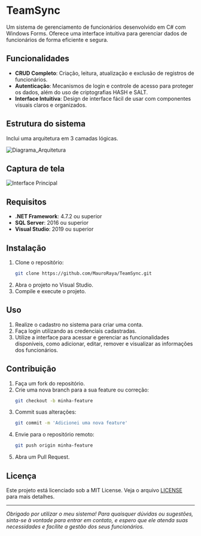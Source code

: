 # TeamSync

Um sistema de gerenciamento de funcionários desenvolvido em C# com Windows Forms. Oferece uma interface intuitiva para gerenciar dados de funcionários de forma eficiente e segura.

## Funcionalidades

- **CRUD Completo**: Criação, leitura, atualização e exclusão de registros de funcionários.
- **Autenticação**: Mecanismos de login e controle de acesso para proteger os dados, além do uso de criptografias HASH e SALT.
- **Interface Intuitiva**: Design de interface fácil de usar com componentes visuais claros e organizados.

## Estrutura do sistema

Inclui uma arquitetura em 3 camadas lógicas.

![Diagrama_Arquitetura](https://github.com/MauroRaya/sg_funcionarios_cs/blob/main/imgs/img_diagrama_arquitetura.png)

## Captura de tela

![Interface Principal](https://github.com/MauroRaya/sg_funcionarios_cs/blob/main/imgs/img_forms.png)

## Requisitos

- **.NET Framework**: 4.7.2 ou superior
- **SQL Server**: 2016 ou superior
- **Visual Studio**: 2019 ou superior

## Instalação

1. Clone o repositório:
    ```bash
    git clone https://github.com/MauroRaya/TeamSync.git
    ```
2. Abra o projeto no Visual Studio.
3. Compile e execute o projeto.

## Uso

1. Realize o cadastro no sistema para criar uma conta.
2. Faça login utilizando as credenciais cadastradas.
3. Utilize a interface para acessar e gerenciar as funcionalidades disponíveis, como adicionar, editar, remover e visualizar as informações dos funcionários.

## Contribuição

1. Faça um fork do repositório.
2. Crie uma nova branch para a sua feature ou correção:
    ```bash
    git checkout -b minha-feature
    ```
3. Commit suas alterações:
    ```bash
    git commit -m 'Adicionei uma nova feature'
    ```
4. Envie para o repositório remoto:
    ```bash
    git push origin minha-feature
    ```
5. Abra um Pull Request.

## Licença

Este projeto está licenciado sob a MIT License. Veja o arquivo [LICENSE](https://github.com/MauroRaya/sg_funcionarios_cs/blob/main/MIT-LICENSE.txt) para mais detalhes.

---

*Obrigado por utilizar o meu sistema! Para quaisquer dúvidas ou sugestões, sinta-se à vontade para entrar em contato, e espero que ele atenda suas necessidades e facilite a gestão dos seus funcionários.*
